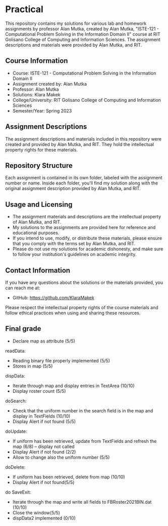 # Practical 

This repository contains my solutions for various lab and homework assignments by professor Alan Mutka, created by  Alan Mutka, "ISTE-121 - Computational Problem Solving in the Information Domain II" course at RIT Golisano College of Computing and Information Sciences. The assignment descriptions and materials were provided by Alan Mutka, and RIT.

## Course Information

- Course: ISTE-121 - Computational Problem Solving in the Information Domain II
- Assignment created by: Alan Mutka
- Professor: Alan Mutka
- Solutions: Klara Makek
- College/University: RIT Golisano College of Computing and Information Sciences
- Semester/Year: Spring 2023

## Assignment Descriptions

The assignment descriptions and materials included in this repository were created and provided by Alan Mutka, and RIT. They hold the intellectual property rights for these materials.

## Repository Structure

Each assignment is contained in its own folder, labeled with the assignment number or name. Inside each folder, you'll find my solution along with the original assignment description provided by Alan Mutka, and RIT.

## Usage and Licensing

- The assignment materials and descriptions are the intellectual property of Alan Mutka, and RIT.
- My solutions to the assignments are provided here for reference and educational purposes.
- If you intend to use, modify, or distribute these materials, please ensure that you comply with the terms set by Alan Mutka, and RIT.
- Please do not use my solutions for academic dishonesty, and make sure to follow your institution's guidelines on academic integrity.

## Contact Information

If you have any questions about the solutions or the materials provided, you can reach me at:
- GitHub: https://github.com/KlaraMakek

Please respect the intellectual property rights of the course materials and follow ethical practices when using and sharing these resources.

## Final grade

- Declare map as attribute (5/5)

readData:

- Reading binary file properly implemented (5/5)
- Stores in map (5/5)

dispData:

- Iterate through map and display entries in TextArea (10/10)
- Display roster count (5/5)

doSearch:

- Check that the uniform number in the search field is in the map and display in TextFields (10/10)
- Display Alert if not found (5/5)

doUpdate:

- If uniform has been retrieved, update from TextFields and refresh the map (6/8) – display not called
- Display Alert if not found (2/2)
- Allow to change also the uniform number (5/5)

doDelete:

- If uniform has been retrieved, delete from map (10/10)
- Display Alert if not found(5/5)

do SaveExit:

- Iterate through the map and write all fields to FBRoster2021BIN.dat (10/10)
- Close the window(5/5)
- dispData2 implemented (0/10)
